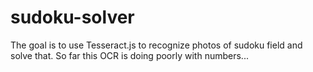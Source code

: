 # sudoku-solver

The goal is to use Tesseract.js to recognize photos of sudoku field and solve that.
So far this OCR is doing poorly with numbers...
